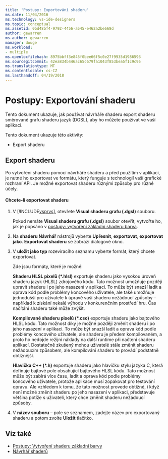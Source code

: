 ```yaml
---
title: 'Postupy: Exportování shaderu'
ms.date: 11/04/2016
ms.technology: vs-ide-designers
ms.topic: conceptual
ms.assetid: 0bd48bf4-9792-4456-a545-e462a2be668d
author: gewarren
ms.author: gewarren
manager: douge
ms.workload:
- multiple
ms.openlocfilehash: 8975bbff3e845f0bee66f5c0e27f9935d1986593
ms.sourcegitcommit: 42ea834b446ac65c679fa1043f853bea5f1c9c95
ms.translationtype: MT
ms.contentlocale: cs-CZ
ms.lasthandoff: 04/19/2018
---
```

# <a name="how-to-export-a-shader"></a>Postupy: Exportování shaderu
Tento dokument ukazuje, jak používat návrháře shaderu export shaderu směrované grafu shaderu jazyk (DGSL), aby ho můžete používat ve vaší aplikaci.

 Tento dokument ukazuje této aktivity:

-   Export shaderu

## <a name="exporting-a-shader"></a>Export shaderu
 Po vytvoření shaderu pomocí návrháře shaderu a před použitím v aplikaci, je nutné ho exportovat ve formátu, který funguje s technologií vaší grafické rozhraní API. Je možné exportovat shaderu různými způsoby pro různé účely.

#### <a name="to-export-a-shader"></a>Chcete-li exportovat shaderu

1.  V [!INCLUDE[vsprvs](../code-quality/includes/vsprvs_md.md)], otevřete **Visual shaderu grafu (.dgsl)** souboru.

     Pokud nemáte **Visual shaderu grafu (.dgsl)** soubor otevřít, vytvořte ho, jak je popsáno v [postupy: vytvoření základní shaderu barva](../designers/how-to-create-a-basic-color-shader.md).

2.  Na **shaderu Návrhář** nástrojů vyberte **Upřesnit**, **exportovat**, **exportovat jako**. **Exportovat shaderu** se zobrazí dialogové okno.

3.  V **uložit jako typ** rozevíracího seznamu vyberte formát, který chcete exportovat.

     Zde jsou formáty, které je možné:

     **Shaderu HLSL pixelů (\*.hlsl)** exportuje shaderu jako vysokou úroveň shaderu jazyk (HLSL) zdrojového kódu. Tato možnost umožňuje později upravit shaderu i po jeho nasazení v aplikaci. To může být snazší ladit a oprava kód podle problémy koncového uživatele, ale také umožňuje jednodušší pro uživatele k úpravě vaší shaderu nežádoucí způsoby – například k získání nekalé výhodu v konkurenčním prostředí hru. Čas načítání shaderu také může zvýšit.

     **Kompilované shaderu pixelů (\*.cso)** exportuje shaderu jako bajtového HLSL kódu. Tato možnost díky je možné později změnit shaderu i po jeho nasazení v aplikaci. To může být snazší ladit a oprava kód podle problémy koncového uživatele, ale shaderu je předem kompilovaném, a proto ho nedojde režijní náklady na další runtime při načtení shaderu aplikací. Dostatečně zkušený mohou uživatelé stále změnit shaderu nežádoucím způsobem, ale kompilování shaderu to provádí podstatně obtížnější.

     **Hlavička C++ (\*.h)** exportuje shaderu jako hlavičku stylu jazyka C, která definuje bajtové pole obsahující bajtového HLSL kódu. Tato možnost může být zabírá více času, ladit a oprava kód podle problémy koncového uživatele, protože aplikace musí zopakovat pro testování opravu. Ale vzhledem k tomu, že tato možnost provede obtížné, i když není možné změnit shaderu po jeho nasazení v aplikaci, představuje většina potíže s uživateli, který chce změnit shaderu nežádoucí způsoby.

4.  V **název souboru** – pole se seznamem, zadejte název pro exportovaný shaderu a potom zvolte **Uložit** tlačítko.

## <a name="see-also"></a>Viz také

- [Postupy: Vytvoření shaderu základní barvy](../designers/how-to-create-a-basic-color-shader.md)
- [Návrhář shaderů](../designers/shader-designer.md)